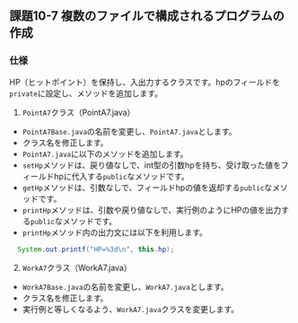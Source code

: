## 課題10-7 複数のファイルで構成されるプログラムの作成

### 仕様
HP（ヒットポイント）を保持し、入出力するクラスです。hpのフィールドを `private`に設定し、メソッドを追加します。
1. `PointA7`クラス（PointA7.java）
 - `PointA7Base.java`の名前を変更し、`PointA7.java`とします。
 - クラス名を修正します。
 - `PointA7.java`に以下のメソッドを追加します。
  - `setHp`メソッドは、戻り値なしで、int型の引数hpを持ち、受け取った値をフィールドhpに代入する`public`なメソッドです。
  - `getHp`メソッドは、引数なしで、フィールドhpの値を返却する`public`なメソッドです。
  - `printHp`メソッドは、引数や戻り値なしで、実行例のようにHPの値を出力する`public`なメソッドです。
  - `printHp`メソッド内の出力文には以下を利用します。
  ```java
    System.out.printf("HP=%3d\n", this.hp);
  ```

2. `WorkA7`クラス（WorkA7.java）
 - `WorkA7Base.java`の名前を変更し、`WorkA7.java`とします。
 - クラス名を修正します。
 - 実行例と等しくなるよう、`WorkA7.java`クラスを変更します。

